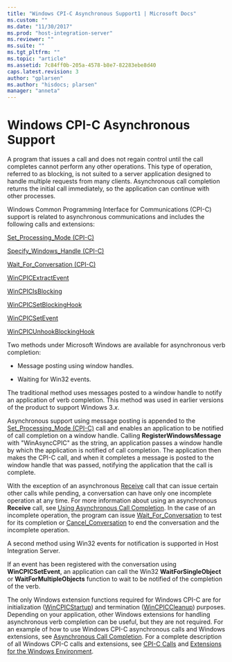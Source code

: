 ```yaml
---
title: "Windows CPI-C Asynchronous Support1 | Microsoft Docs"
ms.custom: ""
ms.date: "11/30/2017"
ms.prod: "host-integration-server"
ms.reviewer: ""
ms.suite: ""
ms.tgt_pltfrm: ""
ms.topic: "article"
ms.assetid: 7c84ff0b-205a-4578-b8e7-82283ebe8d40
caps.latest.revision: 3
author: "gplarsen"
ms.author: "hisdocs; plarsen"
manager: "anneta"
---
```

# Windows CPI-C Asynchronous Support
A program that issues a call and does not regain control until the call completes cannot perform any other operations. This type of operation, referred to as blocking, is not suited to a server application designed to handle multiple requests from many clients. Asynchronous call completion returns the initial call immediately, so the application can continue with other processes.  
  
 Windows Common Programming Interface for Communications (CPI-C) support is related to asynchronous communications and includes the following calls and extensions:  
  
 [Set_Processing_Mode (CPI-C)](./set-processing-mode-cpi-c-2.md)  
  
 [Specify_Windows_Handle (CPI-C)](./specify-windows-handle-cpi-c-2.md)  
  
 [Wait_For_Conversation (CPI-C)](./wait-for-conversation-cpi-c-1.md)  
  
 [WinCPICExtractEvent](./wincpicextractevent2.md)  
  
 [WinCPICIsBlocking](./wincpicisblocking1.md)  
  
 [WinCPICSetBlockingHook](./wincpicsetblockinghook2.md)  
  
 [WinCPICSetEvent](./wincpicsetevent1.md)  
  
 [WinCPICUnhookBlockingHook](./wincpicunhookblockinghook2.md)  
  
 Two methods under Microsoft Windows are available for asynchronous verb completion:  
  
-   Message posting using window handles.  
  
-   Waiting for Win32 events.  
  
 The traditional method uses messages posted to a window handle to notify an application of verb completion. This method was used in earlier versions of the product to support Windows 3.*x*.  
  
 Asynchronous support using message posting is appended to the [Set_Processing_Mode (CPI-C)](./set-processing-mode-cpi-c-2.md) call and enables an application to be notified of call completion on a window handle. Calling **RegisterWindowsMessage** with "WinAsyncCPIC" as the string, an application passes a window handle by which the application is notified of call completion. The application then makes the CPI-C call, and when it completes a message is posted to the window handle that was passed, notifying the application that the call is complete.  
  
 With the exception of an asynchronous [Receive](./receive-cpi-c-2.md) call that can issue certain other calls while pending, a conversation can have only one incomplete operation at any time. For more information about using an asynchronous **Receive** call, see [Using Asynchronous Call Completion](../core/asynchronous-call-completion1.md). In the case of an incomplete operation, the program can issue [Wait_For_Conversation](./wait-for-conversation-cpi-c-1.md) to test for its completion or [Cancel_Conversation](./cancel-conversation-cpi-c-2.md) to end the conversation and the incomplete operation.  
  
 A second method using Win32 events for notification is supported in Host Integration Server.  
  
 If an event has been registered with the conversation using **WinCPICSetEvent**, an application can call the Win32 **WaitForSingleObject** or **WaitForMultipleObjects** function to wait to be notified of the completion of the verb.  
  
 The only Windows extension functions required for Windows CPI-C are for initialization ([WinCPICStartup](./wincpicstartup2.md)) and termination ([WinCPICCleanup](./wincpiccleanup2.md)) purposes. Depending on your application, other Windows extensions for handling asynchronous verb completion can be useful, but they are not required. For an example of how to use Windows CPI-C asynchronous calls and Windows extensions, see [Asynchronous Call Completion](../core/asynchronous-call-completion1.md). For a complete description of all Windows CPI-C calls and extensions, see [CPI-C Calls](./cpi-c-calls2.md) and [Extensions for the Windows Environment](./extensions-for-the-windows-environment1.md).